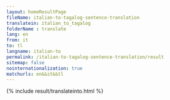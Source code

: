 ```yaml
---
layout: homeResultPage
fileName: italian-to-tagalog-sentence-translation
translatein: italian_to_tagalog
folderName : translate
lang: en
from: it
to: tl
langname: italian-to
permalink: /italian-to-tagalog-sentence-translation/result
sitemap: false
nointernationalization: true
matchurls: en&&it&&tl
---
```

{% include result/translateinto.html %}

<script src="/js/result/translation.js" data-foldername="{{page.folderName}}" data-lang="{{page.lang}}"></script>
